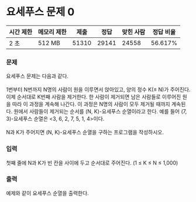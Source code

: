 # 요세푸스 문제 0
 
|시간 제한	|메모리 제한	|제출	|정답	|맞힌 사람	|정답 비율|
|---|---|---|---|---|---|
|2 초|512 MB|51310|29141|24558|56.617%|

### 문제
요세푸스 문제는 다음과 같다.
<br>
<br>1번부터 N번까지 N명의 사람이 원을 이루면서 앉아있고, 양의 정수 K(≤ N)가 주어진다. 이제 순서대로 K번째 사람을 제거한다. 한 사람이 제거되면 남은 사람들로 이루어진 원을 따라 이 과정을 계속해 나간다. 이 과정은 N명의 사람이 모두 제거될 때까지 계속된다. 원에서 사람들이 제거되는 순서를 (N, K)-요세푸스 순열이라고 한다. 예를 들어 (7, 3)-요세푸스 순열은 <3, 6, 2, 7, 5, 1, 4>이다.
<br>
<br>N과 K가 주어지면 (N, K)-요세푸스 순열을 구하는 프로그램을 작성하시오.

### 입력
첫째 줄에 N과 K가 빈 칸을 사이에 두고 순서대로 주어진다. (1 ≤ K ≤ N ≤ 1,000)

### 출력
예제와 같이 요세푸스 순열을 출력한다.